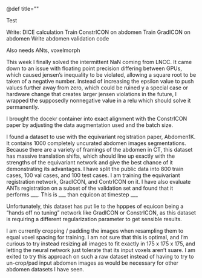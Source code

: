 @def title=""


Test

Write: DICE calculation 
Train ConstrICON on abdomen
Train GradICON on abdomen
Write abdomen validation code

Also needs ANts, voxelmorph

This week I finally solved the intermittent NaN coming from LNCC. It came down to an issue with floating point precision differing between GPUs, which caused jensen’s inequality to be violated, allowing a square root to be taken of a negative number. Instead of increasing the epsilon value to push values further away from zero, which could be ruined y a special case or hardware change that creates larger jensen violations in the future, I wrapped the supposedly nonnegative value in a relu which should solve it permanently.

I brought the docekr container into exact alignment with the ConstrICON paper by adjusting the data augmentation used and the batch size.

I found a dataset to use with the equivariant registration paper, Abdomen1K. It contains 1000 completely uncurated abdomen images segmentations. Because there are a variety of framings of the abdomen in CT, this dataset has massive translation shifts, which should line up exactly with the strengths of the equivariant network and give the best chance of it demonstrating its advantages. I have split the public data into 800 train cases, 100 val cases, and 100 test cases. I am training the equivariant registration network, GradICON, and ContrICON on it. I have also evaluate ANTs registration on a subset of the validation set and found that it performs ___.  This is ___ than equicon at timestep ___

Unfortunately, this dataset has put lie to the hpppes of equicon being a “hands off no tuning” network like GradICON or ConstrICON, as this dataset is requiring a different regularization parameter to get sensible results.

I am currently cropping / padding the images when resampling them to equal voxel spacing for training. I am not sure that this is optimal, and I’m curious to try instead resizing all images to fit exactly in 175 x 175 x 175, and letting the neural network just tolerate that its input voxels aren’t suare.  I am exited to try this approach on such a raw dataset instead of having to try to un-crop/pad input abdomen images as would be necessary for other abdomen datasets I have seen.
